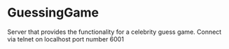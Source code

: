 GuessingGame
============

Server that provides the functionality for a celebrity guess game. Connect via telnet on localhost port number 6001
